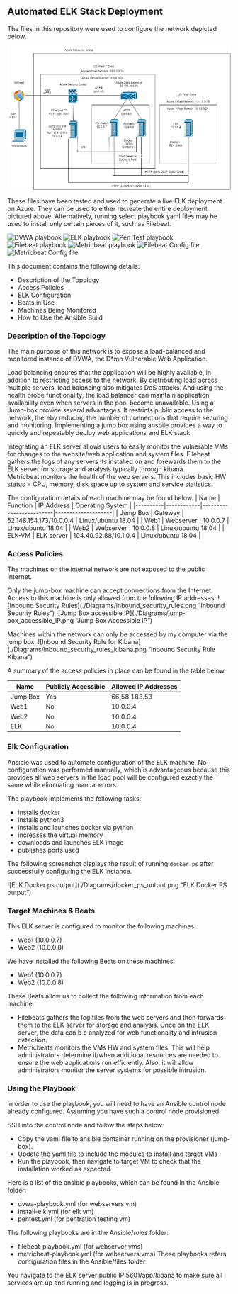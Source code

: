 ## Automated ELK Stack Deployment

The files in this repository were used to configure the network depicted below.

![Network Diagram](./Diagrams/Project_1_Network_diagram_20201202.png "ELK Stack Network Diagram")

These files have been tested and used to generate a live ELK deployment on Azure. They can be used to either recreate the entire deployment pictured above. Alternatively, running select playbook yaml files may be used to install only certain pieces of it, such as Filebeat.

![DVWA playbook](./Ansible/dvwa-playbook.yml "DVWA Playbook") 
![ELK playbook](./Ansible/install-elk.yml "ELK Playbook") 
![Pen Test playbook](./ELK_Stack_Project/Ansible/pentest.yml "Pentration Docker Container Playbook") 
![Filebeat playbook](./ELK_Stack_Project/Ansible/roles/filebeat-playbook.yml "Filebeat Playbook") 
![Metricbeat playbook](./ELK_Stack_Project/Ansible/roles/metricbeat-playbook.yml "Metricbeat Playbook") 
![Filebeat Config file](./ELK_Stack_Project/Ansible/files/filebeat-config.yml "Filebeat Configuration File") 
![Metricbeat Config file](./ELK_Stack_Project/Ansible/files/metricbeat-config.yml "Metricbeat Configuration File") 



This document contains the following details:
- Description of the Topology
- Access Policies
- ELK Configuration
- Beats in Use
- Machines Being Monitored
- How to Use the Ansible Build


### Description of the Topology

The main purpose of this network is to expose a load-balanced and monitored instance of DVWA, the D*mn Vulnerable Web Application.

Load balancing ensures that the application will be highly available, in addition to restricting access to the network.  By distributing load across multiple servers, load balancing also mitigates DoS attacks. And using the health probe functionality, the load balancer can maintain application availability even when servers in the pool become unavailable. 
Using a Jump-box provide several advantages.  It restricts public access to the network, thereby reducing the number of connections that require securing and monitoring.  Implementing a jump box using ansbile provides a way to quickly and repeatably deploy web applications and ELK stack.

Integrating an ELK server allows users to easily monitor the vulnerable VMs for changes to the website/web application and system files.
Filebeat gathers the logs of any servers its installed on and forewards them to the ELK server for storage and analysis typically through kibana.  
Metricbeat monitors the health of the web servers.  This includes basic HW status = CPU, memory, disk space  up to system and service statistics.

The configuration details of each machine may be found below.
| Name     | Function   | IP Address              | Operating System   | 
|----------|------------|-------------------------|--------------------| 
| Jump Box | Gateway    | 52.148.154.173/10.0.0.4 | Linux/ubuntu 18.04 | 
| Web1     | Webserver  | 10.0.0.7                | Linux/ubuntu 18.04 | 
| Web2     | Webserver  | 10.0.0.8                | Linux/ubuntu 18.04 | 
| ELK-VM   | ELK server | 104.40.92.88/10.1.0.4   | Linux/ubuntu 18.04 | 

### Access Policies

The machines on the internal network are not exposed to the public Internet. 

Only the jump-box machine can accept connections from the Internet. Access to this machine is only allowed from the following IP addresses: 
![Inbound Security Rules](./Diagrams/inbound_security_rules.png “Inbound Security Rules”)
![Jump Box accessible IP](./Diagrams/jump-box_accessible_IP.png “Jump Box Accessible IP”)

Machines within the network can only be accessed by my computer via the jump box.
![Inbound Security Rule for Kibana](./Diagrams/inbound_security_rules_kibana.png “Inbound Security Rule Kibana”)

A summary of the access policies in place can be found in the table below.

| Name     | Publicly Accessible | Allowed IP Addresses |
|----------|---------------------|----------------------|
| Jump Box | Yes                 | 66.58.183.53         |
| Web1     | No                  | 10.0.0.4             |
| Web2     | No                  | 10.0.0.4             |
| ELK      | No                  | 10.0.0.4             |

### Elk Configuration

Ansible was used to automate configuration of the ELK machine. No configuration was performed manually, which is advantageous because this provides all web servers in the load pool will be configured exactly the same while eliminating manual errors. 

The playbook implements the following tasks: 
- installs docker 
- installs python3 
- installs and launches docker via python 
- increases the virtual memory 
- downloads and launches ELK image 
- publishes ports used

The following screenshot displays the result of running `docker ps` after successfully configuring the ELK instance.

![ELK Docker ps output](./Diagrams/docker_ps_output.png “ELK Docker PS output”)

### Target Machines & Beats
This ELK server is configured to monitor the following machines:
- Web1 (10.0.0.7) 
- Web2 (10.0.0.8)

We have installed the following Beats on these machines:
- Web1 (10.0.0.7) 
- Web2 (10.0.0.8)

These Beats allow us to collect the following information from each machine:
- Filebeats gathers the log files from the web servers and then forwards them to the ELK server for storage and analysis.  Once on the ELK server, the data can b e analyzed for web functionality and intrusion detection. 
- Metricbeats monitors the VMs HW and system files.  This will help administrators determine if/when additional resources are needed to ensure the web applications run efficiently.  Also, it will allow administrators monitor the server systems for possible intrusion.    

### Using the Playbook
In order to use the playbook, you will need to have an Ansible control node already configured. Assuming you have such a control node provisioned: 

SSH into the control node and follow the steps below:
- Copy the yaml file to ansible container running on the provisioner (jump-box).
- Update the yaml file to include the modules to install and target VMs
- Run the playbook, then navigate to target VM to check that the installation worked as expected.

Here is a list of the ansible playbooks, which can be found in the Ansible folder:
- dvwa-playbook.yml (for webservers vm)
- install-elk.yml (for elk vm)
- pentest.yml (for pentration testing vm)

The following playbooks are in the Ansible/roles folder:
- filebeat-playbook.yml (for webserver vms)
- metricbeat-playbook.yml (for webservers vms)
These playbooks refers configuration files in the Ansible/files folder

You navigate to the ELK server public IP:5601/app/kibana to make sure all services are up and running and logging is in progress.
